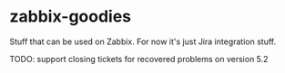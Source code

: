 # zabbix-goodies
Stuff that can be used on Zabbix.
For now it's just Jira integration stuff.

TODO: support closing tickets for recovered problems on version 5.2

